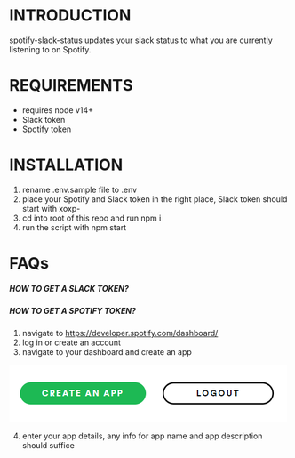 # INTRODUCTION

spotify-slack-status updates your slack status to what you are currently listening to on Spotify.

# REQUIREMENTS

- requires node v14+
- Slack token
- Spotify token

# INSTALLATION

1. rename .env.sample file to .env
2. place your Spotify and Slack token in the right place, Slack token should start with xoxp-
3. cd into root of this repo and run npm i
4. run the script with npm start

# FAQs

##### HOW TO GET A SLACK TOKEN?

##### HOW TO GET A SPOTIFY TOKEN?

1. navigate to https://developer.spotify.com/dashboard/
2. log in or create an account
3. navigate to your dashboard and create an app

![spotify create app](https://github.com/David-Portillo/spotify-slack-status/blob/master/readme/spotify_create_app.png)

4. enter your app details, any info for app name and app description should suffice
